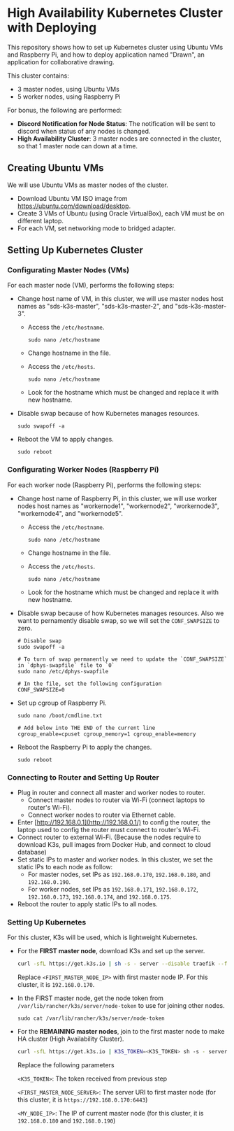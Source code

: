 # High Availability Kubernetes Cluster with Deploying

This repository shows how to set up Kubernetes cluster using Ubuntu VMs and Raspberry Pi, and how to deploy application named "Drawn", an application for collaborative drawing.

This cluster contains:
- 3 master nodes, using Ubuntu VMs
- 5 worker nodes, using Raspberry Pi

For bonus, the following are performed:
- **Discord Notification for Node Status**: The notification will be sent to discord when status of any nodes is changed.
- **High Availability Cluster**: 3 master nodes are connected in the cluster, so that 1 master node can down at a time.

## Creating Ubuntu VMs

We will use Ubuntu VMs as master nodes of the cluster.

- Download Ubuntu VM ISO image from https://ubuntu.com/download/desktop.
- Create 3 VMs of Ubuntu (using Oracle VirtualBox), each VM must be on different laptop.
- For each VM, set networking mode to bridged adapter.

## Setting Up Kubernetes Cluster

### Configurating Master Nodes (VMs)

For each master node (VM), performs the following steps:

- Change host name of VM, in this cluster, we will use master nodes host names as "sds-k3s-master", "sds-k3s-master-2", and "sds-k3s-master-3".

  - Access the `/etc/hostname`.
 
    ```
    sudo nano /etc/hostname
    ```

  - Change hostname in the file.
  - Access the `/etc/hosts`.
 
    ```
    sudo nano /etc/hostname
    ```

  - Look for the hostname which must be changed and replace it with new hostname.

- Disable swap because of how Kubernetes manages resources.

  ```
  sudo swapoff -a
  ```

- Reboot the VM to apply changes.

  ```
  sudo reboot
  ```

### Configurating Worker Nodes (Raspberry Pi)

For each worker node (Raspberry Pi), performs the following steps:

- Change host name of Raspberry Pi, in this cluster, we will use worker nodes host names as "workernode1", "workernode2", "workernode3", "workernode4", and "workernode5".

  - Access the `/etc/hostname`.
 
    ```
    sudo nano /etc/hostname
    ```

  - Change hostname in the file.
  - Access the `/etc/hosts`.
 
    ```
    sudo nano /etc/hostname
    ```

  - Look for the hostname which must be changed and replace it with new hostname.

- Disable swap because of how Kubernetes manages resources. Also we want to pernamently disable swap, so we will set the `CONF_SWAPSIZE` to zero.

  ```
  # Disable swap
  sudo swapoff -a
  
  # To turn of swap permanently we need to update the `CONF_SWAPSIZE` in `dphys-swapfile` file to `0`
  sudo nano /etc/dphys-swapfile
  
  # In the file, set the following configuration
  CONF_SWAPSIZE=0
  ```

- Set up cgroup of Raspberry Pi.

  ```
  sudo nano /boot/cmdline.txt
  
  # Add below into THE END of the current line
  cgroup_enable=cpuset cgroup_memory=1 cgroup_enable=memory
  ```

- Reboot the Raspberry Pi to apply the changes.

  ```
  sudo reboot
  ```

### Connecting to Router and Setting Up Router

- Plug in router and connect all master and worker nodes to router.
  - Connect master nodes to router via Wi-Fi (connect laptops to router's Wi-Fi).
  - Connect worker nodes to router via Ethernet cable.
- Enter [http://192.168.0.1](http://192.168.0.1/) to config the router, the laptop used to config the router must connect to router's Wi-Fi.
- Connect router to external Wi-Fi. (Because the nodes require to download K3s, pull images from Docker Hub, and connect to cloud database)
- Set static IPs to master and worker nodes. In this cluster, we set the static IPs to each node as follow:
  - For master nodes, set IPs as `192.168.0.170`, `192.168.0.180`, and `192.168.0.190`.
  - For worker nodes, set IPs as `192.168.0.171`, `192.168.0.172`, `192.168.0.173`, `192.168.0.174`, and `192.168.0.175`.
- Reboot the router to apply static IPs to all nodes.

### Setting Up Kubernetes

For this cluster, K3s will be used, which is lightweight Kubernetes.

- For the **FIRST master node**, download K3s and set up the server.

  ```bash
  curl -sfL https://get.k3s.io | sh -s - server --disable traefik --flannel-backend host-gw --tls-san <FIRST_MASTER_NODE_IP> --bind-address <FIRST_MASTER_NODE_IP> --advertise-address <FIRST_MASTER_NODE_IP> --node-ip <FIRST_MASTER_NODE_IP> --cluster-init --write-kubeconfig-mode 644 --kube-controller-manager-arg "node-monitor-grace-period=16s" --kube-controller-manager-arg "node-monitor-period=4s" --kube-apiserver-arg "default-not-ready-toleration-seconds=20" --kube-apiserver-arg "default-unreachable-toleration-seconds=20" --kubelet-arg "node-status-update-frequency=4s"
  ```

  Replace `<FIRST_MASTER_NODE_IP>` with first master node IP. For this cluster, it is `192.168.0.170`.

- In the FIRST master node, get the node token from `/var/lib/rancher/k3s/server/node-token` to use for joining other nodes.

  ```
  sudo cat /var/lib/rancher/k3s/server/node-token
  ```

- For the **REMAINING master nodes**, join to the first master node to make HA cluster (High Availability Cluster).

  ```bash
  curl -sfL https://get.k3s.io | K3S_TOKEN=<K3S_TOKEN> sh -s - server --disable=traefik --flannel-backend=host- gw --write-kubeconfig-mode=644 --server <FIRST_MASTER_NODE_SERVER> --tls-san=<MY_NODE_IP> --kube-controller-manager-arg "node-monitor-grace-period=16s" --kube-controller-manager-arg "node-monitor-period=4s" --kube-apiserver-arg "default-not-ready-toleration-seconds=20" --kube-apiserver-arg "default-unreachable-toleration-seconds=20" --kubelet-arg "node-status-update-frequency=4s"
  ```

  Replace the following parameters
  
  `<K3S_TOKEN>`: The token received from previous step
  
  `<FIRST_MASTER_NODE_SERVER>`: The server URI to first master node (for this cluster, it is `https://192.168.0.170:6443`)

  `<MY_NODE_IP>`: The IP of current master node (for this cluster, it is `192.168.0.180` and `192.168.0.190`)

